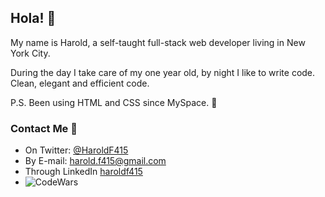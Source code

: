 ## Hola! 👋

My name is Harold, a self-taught full-stack web developer living in New York City.

During the day I take care of my one year old, by night I like to write code. Clean, elegant and efficient code.


P.S. Been using HTML and CSS since MySpace. 🤣
### Contact Me 📇
- On Twitter: [@HaroldF415](https://twitter.com/haroldf415)
- By E-mail: [harold.f415@gmail.com](mailto:harold.f415@gmail.com)
- Through LinkedIn [haroldf415](https://www.linkedin.com/in/haroldf415/)
- ![CodeWars](https://www.codewars.com/users/HaroldF415/badges/large)
